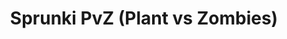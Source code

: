 ---
slug: sprunki-pvz-plant-vs-zombies-2216
title: Sprunki PvZ (Plant vs Zombies)
description: "Sprunki PvZ (Plant vs Zombies) is an exciting online game. Play for free directly in your browser!"
icon: /images/popular_mods/Sprunki PvZ (Plant vs Zombies).png
url: https://wowtbc.net/sprunkin/plants-zombies/index.html
previewImage: /images/popular_mods/Sprunki PvZ (Plant vs Zombies).png
type: popular mods

# SEO配置
seo:
  title: "Sprunki PvZ (Plant vs Zombies) - Play Free Online Game | Fun Browser Games"
  description: "Sprunki PvZ (Plant vs Zombies) - Play this fun online game for free in your browser. No download required!"
  ogImage: "/images/popular_mods/Sprunki PvZ (Plant vs Zombies).png"
  keywords: "sprunki-pvz-plant-vs-zombies-2216, online game, browser game, free game, popular mods game, play online"

videoUrls:
  - https://www.youtube.com/embed/example1
  - https://www.youtube.com/embed/example2

whyPlay:
  title: "Why Play Sprunki PvZ (Plant vs Zombies)?"
  items:
    - "Immersive Gameplay: Sprunki PvZ (Plant vs Zombies) offers an engaging and immersive gaming experience that will keep you entertained for hours"
    - "Challenging Levels: Test your skills with increasingly difficult challenges and obstacles"
    - "Beautiful Graphics: Enjoy stunning visuals and smooth animations that bring the game world to life"
    - "Regular Updates: New content and features are added regularly to keep the game fresh and exciting"
    - "Free to Play: Experience all the fun without spending a penny"
    - "Community Features: Connect with other players, share strategies, and compete for high scores"
    - "Cross-Platform: Play on any device with a web browser, no downloads required"

features:
  title: "Key Features of Sprunki PvZ (Plant vs Zombies)"
  image: "/images/popular_mods/Sprunki PvZ (Plant vs Zombies).png"
  items:
    - "Intuitive Controls: Easy to learn controls make Sprunki PvZ (Plant vs Zombies) accessible for players of all skill levels"
    - "Multiple Game Modes: Enjoy various gameplay options that provide different challenges and experiences"
    - "Character Customization: Personalize your gaming experience with unique characters and items"
    - "Achievement System: Complete special tasks to earn rewards and recognition"
    - "Leaderboards: Compete with players worldwide and see who can achieve the highest scores"

characteristics:
  title: "Game Characteristics"
  image: "/images/popular_mods/Sprunki PvZ (Plant vs Zombies).png"
  items:
    - "Genre: Popular mods game with elements of strategy and skill"
    - "Difficulty: Suitable for both casual gamers and those seeking a challenge"
    - "Play Time: Quick sessions or extended gameplay, depending on your preference"
    - "Art Style: Vibrant and engaging visuals that enhance the gaming experience"
    - "Sound Design: Immersive audio that complements the gameplay perfectly"

info: "Sprunki PvZ (Plant vs Zombies) is an exciting online game that offers players a unique and engaging gaming experience. With its intuitive controls, stunning visuals, and challenging gameplay, Sprunki PvZ (Plant vs Zombies) provides hours of entertainment for players of all ages and skill levels. Whether you're looking for a quick gaming session during a break or an extended play session, Sprunki PvZ (Plant vs Zombies) delivers an immersive experience that will keep you coming back for more. The game features multiple levels of increasing difficulty, ensuring that players are constantly challenged as they progress. With regular updates adding new content and features, Sprunki PvZ (Plant vs Zombies) remains fresh and exciting, providing endless entertainment options for its growing community of players."

howToPlayIntro: "Welcome to Sprunki PvZ (Plant vs Zombies)! This guide will walk you through the basics and help you master the game. Whether you're a beginner or looking to improve your skills, these tips and instructions will enhance your gaming experience."

howToPlaySteps:
  - title: "Getting Started"
    description: "Begin your Sprunki PvZ (Plant vs Zombies) adventure by familiarizing yourself with the controls. Use your keyboard or mouse to navigate through the game interface. The tutorial will guide you through the basic mechanics and help you understand the objectives."
  - title: "Understanding the Objectives"
    description: "In Sprunki PvZ (Plant vs Zombies), your main goal is to progress through levels by completing specific objectives. Each level presents unique challenges that require different strategies and approaches."
  - title: "Mastering the Controls"
    description: "Practice using the controls to improve your precision and reaction time. Sprunki PvZ (Plant vs Zombies) requires quick reflexes and strategic thinking to overcome obstacles and defeat opponents."
  - title: "Utilizing Power-ups"
    description: "Collect power-ups throughout the game to enhance your abilities and overcome difficult challenges. Each power-up offers unique advantages that can be crucial for success."
  - title: "Developing Strategies"
    description: "As you progress in Sprunki PvZ (Plant vs Zombies), develop effective strategies for different scenarios. Analyze patterns, anticipate challenges, and adapt your approach to maximize your performance."

faq:
  title: "Frequently Asked Questions about Sprunki PvZ (Plant vs Zombies)"
  items:
    - question: "Is Sprunki PvZ (Plant vs Zombies) free to play?"
      answer: "Yes, Sprunki PvZ (Plant vs Zombies) is completely free to play directly in your web browser. No downloads or purchases are required to enjoy the full game experience."
    - question: "Can I play Sprunki PvZ (Plant vs Zombies) on mobile devices?"
      answer: "Yes, Sprunki PvZ (Plant vs Zombies) is optimized for both desktop and mobile play. You can enjoy the game on any device with a web browser and internet connection."
    - question: "Are there any in-game purchases?"
      answer: "While Sprunki PvZ (Plant vs Zombies) is free to play, there may be optional in-game purchases available for cosmetic items or additional features that don't affect core gameplay."
    - question: "How often is Sprunki PvZ (Plant vs Zombies) updated?"
      answer: "The developers regularly update Sprunki PvZ (Plant vs Zombies) with new content, features, and improvements based on player feedback and game performance."
    - question: "Can I play Sprunki PvZ (Plant vs Zombies) offline?"
      answer: "Currently, Sprunki PvZ (Plant vs Zombies) requires an internet connection to play as it's a browser-based online game."
    - question: "Is Sprunki PvZ (Plant vs Zombies) suitable for children?"
      answer: "Yes, Sprunki PvZ (Plant vs Zombies) is designed to be family-friendly and suitable for players of all ages."
    - question: "How do I report bugs or issues?"
      answer: "If you encounter any problems while playing Sprunki PvZ (Plant vs Zombies), you can report them through the game's support page or contact the developers directly through their website."
    - question: "Still Have Questions?"
      answer: "If you have additional questions about Sprunki PvZ (Plant vs Zombies) that aren't covered in this FAQ, please visit our support center or contact our customer service team for assistance."
---
